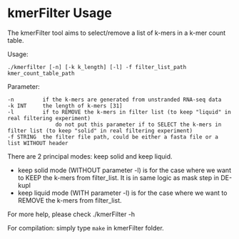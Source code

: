 # kmerFilter Usage

The kmerFilter tool aims to select/remove a list of k-mers in a k-mer count table.

Usage: 

```text
./kmerfilter [-n] [-k k_length] [-l] -f filter_list_path kmer_count_table_path
```

Parameter:

```text
-n         if the k-mers are generated from unstranded RNA-seq data
-k INT     the length of k-mers [31]
-l         if to REMOVE the k-mers in filter list (to keep "liquid" in real filtering experiment)
               do not put this parameter if to SELECT the k-mers in filter list (to keep "solid" in real filtering experiment)
-f STRING  the filter file path, could be either a fasta file or a list WITHOUT header
```

There are 2 principal modes: keep solid and keep liquid.

- keep solid mode (WITHOUT parameter -l) is for the case where we want to KEEP the k-mers from filter\_list. It is in same logic as mask step in DE-kupl
- keep liquid mode (WITH parameter -l) is for the case where we want to REMOVE the k-mers from filter\_list.

For more help, please check ./kmerFilter -h

For compilation: simply type ```make``` in kmerFilter folder.
